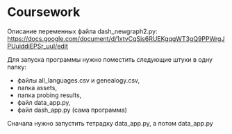 # Coursework

Описание переменных файла dash_newgraph2.py: https://docs.google.com/document/d/1xtvCqSjs6RUEKgqgWT3gQ9PPWrgJPUuiddiEPSr_uuI/edit

Для запуска программы нужно поместить следующие штуки в одну папку:
- файлы all_languages.csv и genealogy.csv,
- папка assets,
- папка probing results,
- файл data_app.py,
- файл dash_app.py (сама программа)

Сначала нужно запустить тетрадку data_app.py, а потом data_app.py
